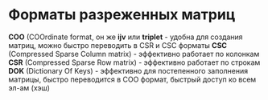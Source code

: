 # Форматы разреженных матриц

**COO** (COOrdinate format, он же **ijv** или **triplet** - удобна для создания матриц, можно быстро переводить в CSR и CSC форматы
**CSC** (Compressed Sparse Column matrix) - эффективно работает по колонкам
**CSR** (Compressed Sparse Row matrix) - эффективно работает по строкам
**DOK** (Dictionary Of Keys) - эффективно для постепенного заполнения матрицы, быстро переводится в COO формат, быстрый доступ ко всем эл-ам (хэш)
